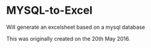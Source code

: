 # MYSQL-to-Excel

Will generate an excelsheet based on a mysql database

This was originally created on the 20th May 2016.
